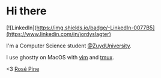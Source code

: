 # Hi there

[![LinkedIn](https://img.shields.io/badge/-LinkedIn-0077B5](https://www.linkedin.com/in/jordyslagter)

I'm a Computer Science student [@ZuydUniversity](https://github.com/ZuydUniversity).

I use ghostty on MacOS with [vim](https://github.com/jordyslagter/vim) and [tmux](https://github.com/jordyslagter/tmux).

<3 [Rosé Pine](https://www.rosepinetheme.com)
